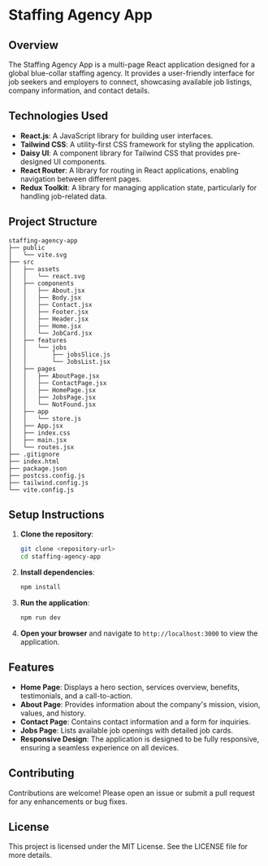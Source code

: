 # Staffing Agency App

## Overview
The Staffing Agency App is a multi-page React application designed for a global blue-collar staffing agency. It provides a user-friendly interface for job seekers and employers to connect, showcasing available job listings, company information, and contact details.

## Technologies Used
- **React.js**: A JavaScript library for building user interfaces.
- **Tailwind CSS**: A utility-first CSS framework for styling the application.
- **Daisy UI**: A component library for Tailwind CSS that provides pre-designed UI components.
- **React Router**: A library for routing in React applications, enabling navigation between different pages.
- **Redux Toolkit**: A library for managing application state, particularly for handling job-related data.

## Project Structure
```
staffing-agency-app
├── public
│   └── vite.svg
├── src
│   ├── assets
│   │   └── react.svg
│   ├── components
│   │   ├── About.jsx
│   │   ├── Body.jsx
│   │   ├── Contact.jsx
│   │   ├── Footer.jsx
│   │   ├── Header.jsx
│   │   ├── Home.jsx
│   │   └── JobCard.jsx
│   ├── features
│   │   └── jobs
│   │       ├── jobsSlice.js
│   │       └── JobsList.jsx
│   ├── pages
│   │   ├── AboutPage.jsx
│   │   ├── ContactPage.jsx
│   │   ├── HomePage.jsx
│   │   ├── JobsPage.jsx
│   │   └── NotFound.jsx
│   ├── app
│   │   └── store.js
│   ├── App.jsx
│   ├── index.css
│   ├── main.jsx
│   └── routes.jsx
├── .gitignore
├── index.html
├── package.json
├── postcss.config.js
├── tailwind.config.js
└── vite.config.js
```

## Setup Instructions
1. **Clone the repository**:
   ```bash
   git clone <repository-url>
   cd staffing-agency-app
   ```

2. **Install dependencies**:
   ```bash
   npm install
   ```

3. **Run the application**:
   ```bash
   npm run dev
   ```

4. **Open your browser** and navigate to `http://localhost:3000` to view the application.

## Features
- **Home Page**: Displays a hero section, services overview, benefits, testimonials, and a call-to-action.
- **About Page**: Provides information about the company's mission, vision, values, and history.
- **Contact Page**: Contains contact information and a form for inquiries.
- **Jobs Page**: Lists available job openings with detailed job cards.
- **Responsive Design**: The application is designed to be fully responsive, ensuring a seamless experience on all devices.

## Contributing
Contributions are welcome! Please open an issue or submit a pull request for any enhancements or bug fixes.

## License
This project is licensed under the MIT License. See the LICENSE file for more details.
